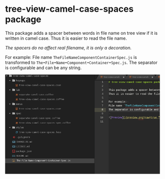 # tree-view-camel-case-spaces package

This package adds a spacer between words in file name on tree view if it is written in camel case.
Thus it is easier to read the file name.

*The spacers do no affect real filename, it is only a decoration.*

For example:
File name `TheFileNameComponentContainerSpec.js` is transformed to `The•File•Name•Component•Container•Spec.js`.
The separator is configurable and can be any string.

![Preview](/preview.png?raw=true "Preview")
